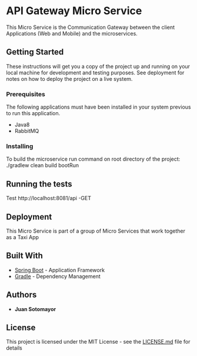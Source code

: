 # API Gateway Micro Service

This Micro Service is the Communication Gateway between the client Applications (Web and Mobile) and the microservices.

## Getting Started

These instructions will get you a copy of the project up and running on your local machine for development and testing purposes. See deployment for notes on how to deploy the project on a live system.

### Prerequisites

The following applications must have been installed in your system previous to run this application.

 - Java8
 - RabbitMQ
 
### Installing

To build the microservice run command on root directory of the project:
   ./gradlew clean build bootRun

## Running the tests

Test http://localhost:8081/api -GET

## Deployment

This Micro Service is part of a group of Micro Services that work together as a Taxi App

## Built With

* [Spring Boot](https://spring.io/docs) - Application Framework
* [Gradle](https://docs.gradle.org/4.2/release-notes.html) - Dependency Management

## Authors

* **Juan Sotomayor**

## License

This project is licensed under the MIT License - see the [LICENSE.md](LICENSE.md) file for details


